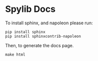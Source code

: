 # Spylib Docs

To install sphinx, and napoleon please run:
```
pip install sphinx
pip install sphinxcontrib-napoleon
```
Then, to generate the docs page.

```
make html
```
